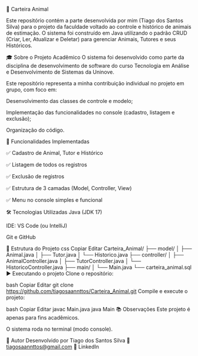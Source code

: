 🐾 Carteira Animal

Este repositório contém a parte desenvolvida por mim (Tiago dos Santos Silva) para o projeto da faculdade voltado ao controle e histórico de animais de estimação. O sistema foi construído em Java utilizando o padrão CRUD (Criar, Ler, Atualizar e Deletar) para gerenciar Animais, Tutores e seus Históricos.

🎓 Sobre o Projeto Acadêmico
O sistema foi desenvolvido como parte da disciplina de desenvolvimento de software do curso Tecnologia em Análise e Desenvolvimento de Sistemas da Uninove.

Este repositório representa a minha contribuição individual no projeto em grupo, com foco em:

Desenvolvimento das classes de controle e modelo;

Implementação das funcionalidades no console (cadastro, listagem e exclusão);

Organização do código.

🧠 Funcionalidades Implementadas

✅ Cadastro de Animal, Tutor e Histórico

✅ Listagem de todos os registros

✅ Exclusão de registros

✅ Estrutura de 3 camadas (Model, Controller, View)

✅ Menu no console simples e funcional

🛠️ Tecnologias Utilizadas
Java (JDK 17)

IDE: VS Code (ou IntelliJ)

Git e GitHub

📁 Estrutura do Projeto
css
Copiar
Editar
Carteira_Animal/
├── model/
│   ├── Animal.java
│   ├── Tutor.java
│   └── Historico.java
├── controller/
│   ├── AnimalController.java
│   ├── TutorController.java
│   └── HistoricoController.java
├── main/
│   └── Main.java
└── carteira_animal.sql
▶️ Executando o projeto
Clone o repositório:

bash
Copiar
Editar
git clone https://github.com/tiagosaannttos/Carteira_Animal.git
Compile e execute o projeto:

bash
Copiar
Editar
javac Main.java
java Main
📚 Observações
Este projeto é apenas para fins acadêmicos.

O sistema roda no terminal (modo console).


🙋 Autor
Desenvolvido por Tiago dos Santos Silva
📧 tiagosaannttos@gmail.com
🔗 LinkedIn

